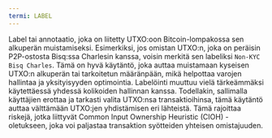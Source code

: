 ```yaml
---
termi: LABEL
---
```


Label tai annotaatio, joka on liitetty UTXO:oon Bitcoin-lompakossa sen alkuperän muistamiseksi. Esimerkiksi, jos omistan UTXO:n, joka on peräisin P2P-ostosta Bisq:ssa Charlesin kanssa, voisin merkitä sen labeliksi `Non-KYC Bisq Charles`. Tämä on hyvä käytäntö, joka auttaa muistamaan kyseisen UTXO:n alkuperän tai tarkoitetun määränpään, mikä helpottaa varojen hallintaa ja yksityisyyden optimointia. Labelöinti muuttuu vielä tärkeämmäksi käytettäessä yhdessä kolikoiden hallinnan kanssa. Todellakin, sallimalla käyttäjien erottaa ja tarkasti valita UTXO:nsa transaktioihinsa, tämä käytäntö auttaa välttämään UTXO:jen yhdistämisen eri lähteistä. Tämä rajoittaa riskejä, jotka liittyvät Common Input Ownership Heuristic (CIOH) -oletukseen, joka voi paljastaa transaktion syötteiden yhteisen omistajuuden.